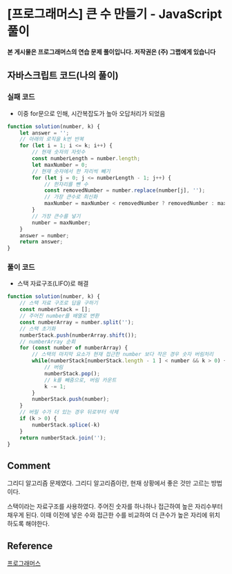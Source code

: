 # [프로그래머스] 큰 수 만들기 - JavaScript 풀이

**본 게시물은 프로그래머스의 연습 문제 풀이입니다. 저작권은 (주) 그랩에게 있습니다**



## 자바스크립트 코드(나의 풀이)

### 실패 코드

* 이중 for문으로 인해, 시간복잡도가 높아 오답처리가 되었음

```javascript
function solution(number, k) {
    let answer = '';
    // 아래의 로직을 k번 반복
    for (let i = 1; i <= k; i++) {
        // 현재 숫자의 자릿수
        const numberLength = number.length;
        let maxNumber = 0;
        // 현재 숫자에서 한 자리씩 빼기
        for (let j = 0; j <= numberLength - 1; j++) {
            // 한자리를 뺀 수
            const removedNumber = number.replace(number[j], '');
            // 가장 큰수로 최신화
            maxNumber = maxNumber < removedNumber ? removedNumber : maxNumber;
        }
        // 가장 큰수를 넣기
        number = maxNumber;
    }
    answer = number;
    return answer;
}
```



### 풀이 코드

* 스택 자료구조(LIFO)로 해결

```JavaScript
function solution(number, k) {
    // 스택 자료 구조로 답을 구하기
    const numberStack = [];
    // 주어진 number를 배열로 변환
    const numberArray = number.split('');
    // 스택 초기화
    numberStack.push(numberArray.shift());
    // numberArray 순회
    for (const number of numberArray) {
        // 스택의 마지막 요소가 현재 접근한 number 보다 작은 경우 숫자 버림처리
        while(numberStack[numberStack.length - 1 ] < number && k > 0) {
            // 버림
            numberStack.pop();
            // k를 빼줌으로, 버림 카운트
            k -= 1;
        }
        numberStack.push(number);
    }
    // 버릴 수가 더 있는 경우 뒤로부터 삭제
    if (k > 0) {
        numberStack.splice(-k)
    }
    return numberStack.join('');
}
```



## Comment

그리디 알고리즘 문제였다. 그리디 알고리즘이란, 현재 상황에서 좋은 것만 고르는 방법이다.

스택이라는 자료구조를 사용하였다. 주어진 숫자를 하나하나 접근하여 높은 자리수부터 채우게 된다. 이때 이전에 넣은 수와 접근한 수를 비교하여 더 큰수가 높은 자리에 위치하도록 해야한다.

## Reference

[프로그래머스](https://programmers.co.kr)

